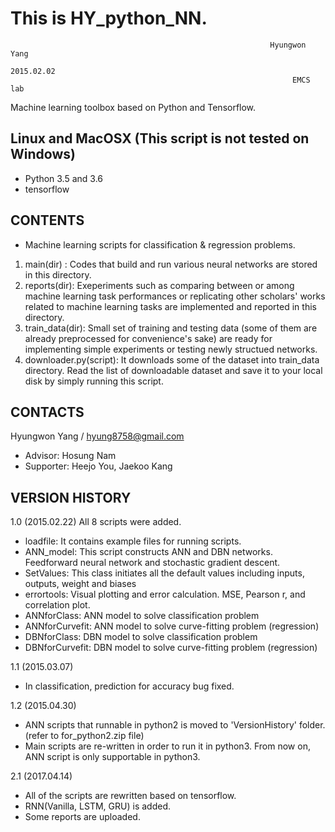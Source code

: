 # This is HY_python_NN. 
                                                              Hyungwon Yang
                                                                 2015.02.02
                                                                   EMCS lab


Machine learning toolbox based on Python and Tensorflow.



Linux and MacOSX (This script is not tested on Windows)
---

- Python 3.5 and 3.6
- tensorflow



CONTENTS
---
- Machine learning scripts for classification & regression problems.
1. main(dir) : Codes that build and run various neural networks are stored in this directory.
2. reports(dir): Exeperiments such as comparing between or among machine learning task performances or replicating other scholars' works related to machine learning tasks are implemented and reported in this directory.
3. train_data(dir): Small set of training and testing data (some of them are already preprocessed for convenience's sake) are ready for implementing simple experiments or testing newly structued networks.
4. downloader.py(script): It downloads some of the dataset into train_data directory. Read the list of downloadable dataset and save it to your local disk by simply running this script.
		
CONTACTS
---------------------------------------------------------------------------

Hyungwon Yang / hyung8758@gmail.com

- Advisor: Hosung Nam 
- Supporter: Heejo You, Jaekoo Kang


VERSION HISTORY
---------------------------------------------------------------------------
1.0 (2015.02.22)
 All 8 scripts were added. 
 - loadfile: It contains example files for running scripts.
 - ANN_model: This script constructs ANN and DBN networks. 
 Feedforward neural network and stochastic gradient descent.
 - SetValues: This class initiates all the default values including inputs, 
 outputs, weight and biases
 - errortools: Visual plotting and error calculation. 
 MSE, Pearson r, and correlation plot.
 - ANNforClass: ANN model to solve classification problem
 - ANNforCurvefit: ANN model to solve curve-fitting problem (regression)
 - DBNforClass: DBN model to solve classification problem
 - DBNforCurvefit: DBN model to solve curve-fitting problem (regression)

1.1 (2015.03.07)
 - In classification, prediction for accuracy bug fixed.

1.2 (2015.04.30)
 - ANN scripts that runnable in python2 is moved to 'VersionHistory' folder. (refer to for_python2.zip file)
 - Main scripts are re-written in order to run it in python3. From now on, ANN script is only supportable in python3.

2.1 (2017.04.14)
 - All of the scripts are rewritten based on tensorflow.
 - RNN(Vanilla, LSTM, GRU) is added.
 - Some reports are uploaded.
